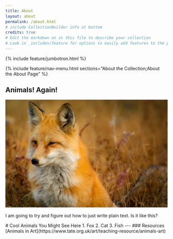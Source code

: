 ```yaml
---
title: About
layout: about
permalink: /about.html
# include CollectionBuilder info at bottom
credits: true
# Edit the markdown on in this file to describe your collection
# Look in _includes/feature for options to easily add features to the page
---
```


{% include feature/jumbotron.html %}

{% include feature/nav-menu.html sections="About the Collection;About the About Page" %}

## Animals! Again!
![Sleepy Fox](https://github.com/jkcronin/animalsagain2/blob/1daf3b0ef39517088607e28ccbed88366bf6df35/objects/sleepyfox.jpg)
<p>I am going to try and figure out how to just write plain text. Is it like this?</p>
# Cool Animals You Might See Here
1. Fox
2. Cat
3. Fish
---
### Resources
[Animals in Art](https://www.tate.org.uk/art/teaching-resource/animals-art)
